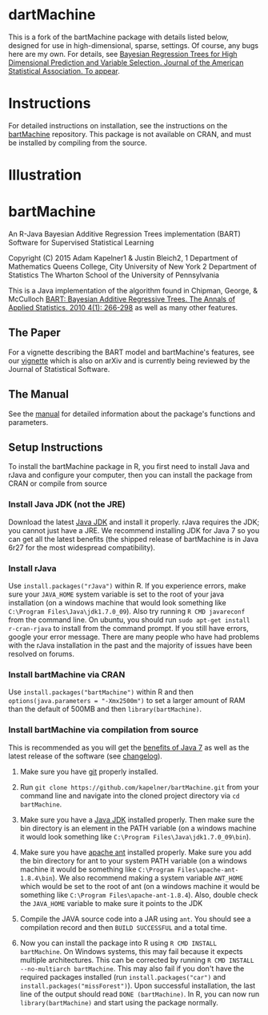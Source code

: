dartMachine
===========

This is a fork of the bartMachine package with details listed below, designed for use in high-dimensional, sparse, settings. Of course, any bugs here are my own. For details, see [Bayesian Regression Trees for High Dimensional Prediction and Variable Selection. Journal of the American Statistical Association. To appear](http://www.tandfonline.com/doi/full/10.1080/01621459.2016.1264957).



Instructions
===============

For detailed instructions on installation, see the instructions on the [bartMachine](https://github.com/kapelner/bartMachine/) repository. This package is not available on CRAN, and must be installed by compiling from the source. 

Illustration
=============

bartMachine
===========

An R-Java Bayesian Additive Regression Trees implementation (BART)
Software for Supervised Statistical Learning

Copyright (C) 2015 Adam Kapelner1 & Justin Bleich2, 
1 Department of Mathematics
Queens College, City University of New York
2 Department of Statistics
The Wharton School of the University of Pennsylvania

This is a Java implementation of the algorithm found in Chipman, George, & McCulloch 
[BART: Bayesian Additive Regressive Trees. The Annals of Applied Statistics. 
2010 4(1): 266-298](http://projecteuclid.org/DPubS/Repository/1.0/Disseminate?view=body&id=pdfview_1&handle=euclid.aoas/1273584455 "PDF download of the BART paper")
as well as many other features.


The Paper
---------

For a vignette describing the BART model and bartMachine's features, see our [vignette](http://cran.r-project.org/web/packages/bartMachine/vignettes/bartMachine_vignette.pdf) 
which is also on arXiv and is currently being reviewed by the Journal of Statistical Software.


The Manual
----------

See the [manual](https://github.com/kapelner/bartMachine/blob/master/bartMachine.pdf?raw=true "BART package manual") for detailed information about the 
package's functions and parameters.

 
Setup Instructions
------------------

To install the bartMachine package in R, you first need to install Java and rJava and configure your computer, then you 
can install the package from CRAN or compile from source

### Install Java JDK (not the JRE)

Download the latest [Java JDK](http://www.oracle.com/technetwork/java/javase/downloads/jdk7-downloads-1880260.html "Download the Java JDK for all operating systems")
and install it properly. rJava requires the JDK; you cannot just have a JRE. We recommend installing JDK for Java 7 so you can get all the latest benefits (the shipped release 
of bartMachine is in Java 6r27 for the most widespread compatibility).

### Install rJava

Use `install.packages("rJava")` within R. If you experience errors, make sure your `JAVA_HOME` system variable is set to the root of your java installation (on a windows machine that
would look something like `C:\Program Files\Java\jdk1.7.0_09`). Also try running `R CMD javareconf` from the command line. On ubuntu, you should run `sudo apt-get install r-cran-rjava`
to install from the command prompt. If you still have errors, google your error message. There are many people who have had problems with the rJava installation in the past and the 
majority of issues have been resolved on forums.

### Install bartMachine via CRAN

Use `install.packages("bartMachine")` within R and then `options(java.parameters = "-Xmx2500m")` to set a larger amount of RAM than the default of 500MB and then `library(bartMachine)`.

### Install bartMachine via compilation from source

This is recommended as you will get the [benefits of Java 7](http://www.oracle.com/technetwork/java/javase/jdk7-relnotes-418459.html) as well as the latest release of the
software (see [changelog](https://github.com/kapelner/bartMachine/blob/master/bartMachine/CHANGELOG)).

1. Make sure you have [git](http://git-scm.com/downloads "Download git for all operating systems") 
properly installed.

2. Run `git clone https://github.com/kapelner/bartMachine.git` from your command line and navigate into the cloned project directory via `cd bartMachine`.

3. Make sure you have a [Java JDK](http://www.oracle.com/technetwork/java/javase/downloads/jdk7-downloads-1880260.html "Install Java JDK 7 for all operating systems") 
installed properly. Then make sure the bin directory is an element in the PATH variable (on a windows machine it would look something like 
`C:\Program Files\Java\jdk1.7.0_09\bin`).

3. Make sure you have [apache ant](http://ant.apache.org/bindownload.cgi "Download apache ant for all operating systems") installed properly. 
Make sure you add the bin directory for ant to your system PATH variable (on a windows machine it would be something like `C:\Program Files\apache-ant-1.8.4\bin`).
We also recommend making a system variable `ANT_HOME` which would be set to the root of ant (on a windows machine it would be something like 
`C:\Program Files\apache-ant-1.8.4`). Also, double check the `JAVA_HOME` variable to make sure it points to the JDK 

4. Compile the JAVA source code into a JAR using `ant`. You should see a compilation record and then `BUILD SUCCESSFUL` and a total time.

5. Now you can install the package into R using `R CMD INSTALL bartMachine`. On Windows systems, this may fail because it expects multiple architectures. This can 
be corrected by running `R CMD INSTALL --no-multiarch bartMachine`. This may also fail if you don't have the required packages installed (run `install.packages("car")` 
and `install.packages("missForest")`). Upon successful installation, the last line of the output should read `DONE (bartMachine)`. 
In R, you can now run `library(bartMachine)` and start using the package normally.

